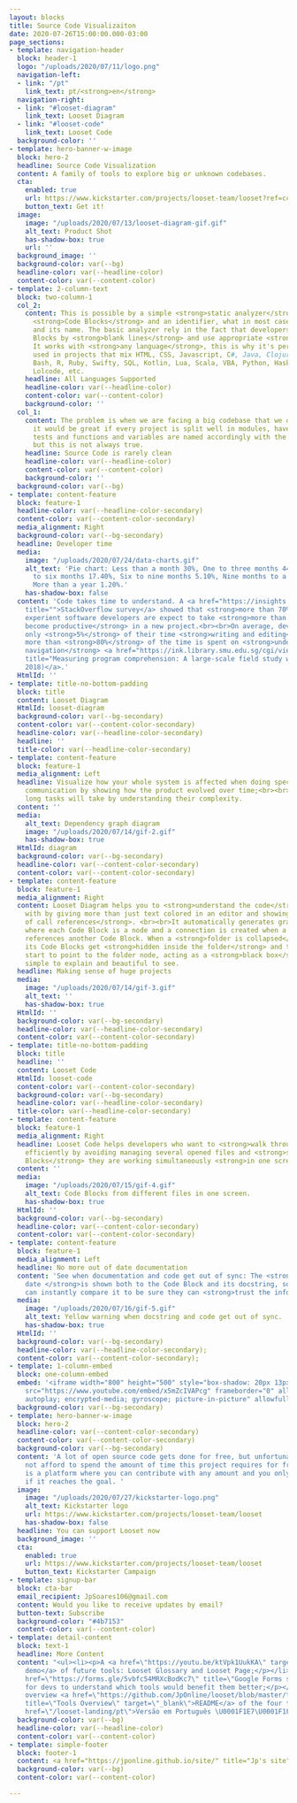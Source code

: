 ```yaml
---
layout: blocks
title: Source Code Visualizaiton
date: 2020-07-26T15:00:00.000-03:00
page_sections:
- template: navigation-header
  block: header-1
  logo: "/uploads/2020/07/11/logo.png"
  navigation-left:
  - link: "/pt"
    link_text: pt/<strong>en</strong>
  navigation-right:
  - link: "#looset-diagram"
    link_text: Looset Diagram
  - link: "#looset-code"
    link_text: Looset Code
  background-color: ''
- template: hero-banner-w-image
  block: hero-2
  headline: Source Code Visualization
  content: A family of tools to explore big or unknown codebases.
  cta:
    enabled: true
    url: https://www.kickstarter.com/projects/looset-team/looset?ref=cc2u1z&token=a5fbf465
    button_text: Get it!
  image:
    image: "/uploads/2020/07/13/looset-diagram-gif.gif"
    alt_text: Product Shot
    has-shadow-box: true
    url: ''
  background_image: ''
  background-color: var(--bg)
  headline-color: var(--headline-color)
  content-color: var(--content-color)
- template: 2-column-text
  block: two-column-1
  col_2:
    content: This is possible by a simple <strong>static analyzer</strong> that identify
      <strong>Code Blocks</strong> and an identifier, what in most cases are functions
      and its name. The basic analyzer rely in the fact that developers split Code
      Blocks by <strong>blank lines</strong> and use appropriate <strong>indentation</strong>.
      It works with <strong>any language</strong>, this is why it's perfect to be
      used in projects that mix HTML, CSS, Javascript, C#, Java, Clojure, Go, Rust,
      Bash, R, Ruby, Swifty, SQL, Kotlin, Lua, Scala, VBA, Python, Haskell, Cobol,
      Lolcode, etc.
    headline: All Languages Supported
    headline-color: var(--headline-color)
    content-color: var(--content-color)
    background-color: ''
  col_1:
    content: The problem is when we are facing a big codebase that we don't know,
      it would be great if every project is split well in modules, have good documentation,
      tests and functions and variables are named accordingly with the domain entities,
      but this is not always true.
    headline: Source Code is rarely clean
    headline-color: var(--headline-color)
    content-color: var(--content-color)
    background-color: ''
  background-color: var(--bg)
- template: content-feature
  block: feature-1
  headline-color: var(--headline-color-secondary)
  content-color: var(--content-color-secondary)
  media_alignment: Right
  background-color: var(--bg-secondary)
  headline: Developer time
  media:
    image: "/uploads/2020/07/24/data-charts.gif"
    alt_text: 'Pie chart: Less than a month 30%, One to three months 44.70%, Three
      to six months 17.40%, Six to nine months 5.10%, Nine months to a year 1.70%,
      More than a year 1.20%.'
    has-shadow-box: false
  content: 'Code takes time to understand. A <a href="https://insights.stackoverflow.com/survey/2018#work-_-how-long-do-developers-expect-new-coworkers-to-take-to-be-productive"
    title="">StackOverflow survey</a> showed that <strong>more than 70%</strong> of
    experient software developers are expect to take <strong>more than a month to
    become productive</strong> in a new project.<br><br>On average, developers spend
    only <strong>5%</strong> of their time <strong>writing and editing</strong> code,
    more than <strong>80%</strong> of the time is spent on <strong>understanding and
    navigation</strong> <a href="https://ink.library.smu.edu.sg/cgi/viewcontent.cgi?article=4781&amp;context=sis_research"
    title="Measuring program comprehension: A large-scale field study with professionals.">(XIA,
    2018)</a>.'
  HtmlId: ''
- template: title-no-bottom-padding
  block: title
  content: Looset Diagram
  HtmlId: looset-diagram
  background-color: var(--bg-secondary)
  content-color: var(--content-color-secondary)
  headline-color: var(--headline-color-secondary)
  headline: ''
  title-color: var(--headline-color-secondary)
- template: content-feature
  block: feature-1
  media_alignment: Left
  headline: Visualize how your whole system is affected when doing specific changes;<br><br>Improve
    communication by showing how the product evolved over time;<br><br>Estimate how
    long tasks will take by understanding their complexity.
  content: ''
  media:
    alt_text: Dependency graph diagram
    image: "/uploads/2020/07/14/gif-2.gif"
    has-shadow-box: true
  HtmlId: diagram
  background-color: var(--bg-secondary)
  headline-color: var(--content-color-secondary)
  content-color: var(--content-color-secondary)
- template: content-feature
  block: feature-1
  media_alignment: Right
  content: Looset Diagram helps you to <strong>understand the code</strong> you work
    with by giving more than just text colored in an editor and showing a <strong>graph
    of call references</strong>. <br><br>It automatically generates graph diagrams
    where each Code Block is a node and a connection is created when a Code Block
    references another Code Block. When a <strong>folder is collapsed</strong> all
    its Code Blocks get <strong>hidden inside the folder</strong> and their connections
    start to point to the folder node, acting as a <strong>black box</strong>. It's
    simple to explain and beautiful to see.
  headline: Making sense of huge projects
  media:
    image: "/uploads/2020/07/14/gif-3.gif"
    alt_text: ''
    has-shadow-box: true
  HtmlId: ''
  background-color: var(--bg-secondary)
  headline-color: var(--headline-color-secondary)
  content-color: var(--content-color-secondary)
- template: title-no-bottom-padding
  block: title
  headline: ''
  content: Looset Code
  HtmlId: looset-code
  content-color: var(--content-color-secondary)
  background-color: var(--bg-secondary)
  headline-color: var(--headline-color-secondary)
  title-color: var(--headline-color-secondary)
- template: content-feature
  block: feature-1
  media_alignment: Right
  headline: Looset Code helps developers who want to <strong>walk through the codebase</strong>
    efficiently by avoiding managing several opened files and <strong>showing Code
    Blocks</strong> they are working simultaneously <strong>in one screen</strong>.
  content: ''
  media:
    image: "/uploads/2020/07/15/gif-4.gif"
    alt_text: Code Blocks from different files in one screen.
    has-shadow-box: true
  HtmlId: ''
  background-color: var(--bg-secondary)
  headline-color: var(--content-color-secondary)
  content-color: var(--content-color-secondary)
- template: content-feature
  block: feature-1
  media_alignment: Left
  headline: No more out of date documentation
  content: 'See when documentation and code get out of sync: The <strong>last commit
    date </strong>is shown both to the Code Block and its docstring, so developers
    can instantly compare it to be sure they can <strong>trust the information</strong>.'
  media:
    image: "/uploads/2020/07/16/gif-5.gif"
    alt_text: Yellow warning when docstring and code get out of sync.
    has-shadow-box: true
  HtmlId: ''
  background-color: var(--bg-secondary)
  headline-color: var(--headline-color-secondary);
  content-color: var(--content-color-secondary);
- template: 1-column-embed
  block: one-column-embed
  embed: '<iframe width="800" height="500" style="box-shadow: 20px 13px 20px 0px #0000004f;"
    src="https://www.youtube.com/embed/x5mZcIVAPcg" frameborder="0" allow="accelerometer;
    autoplay; encrypted-media; gyroscope; picture-in-picture" allowfullscreen></iframe>'
  background-color: var(--bg-secondary)
- template: hero-banner-w-image
  block: hero-2
  headline-color: var(--content-color-secondary)
  content-color: var(--content-color-secondary)
  background-color: var(--bg-secondary)
  content: 'A lot of open source code gets done for free, but unfortunately I can
    not afford to spend the amount of time this project requires for free. Kickstarter
    is a platform where you can contribute with any amount and you only get charged
    if it reaches the goal. '
  image:
    image: "/uploads/2020/07/27/kickstarter-logo.png"
    alt_text: Kickstarter logo
    url: https://www.kickstarter.com/projects/looset-team/looset
    has-shadow-box: false
  headline: You can support Looset now
  background_image: ''
  cta:
    enabled: true
    url: https://www.kickstarter.com/projects/looset-team/looset
    button_text: Kickstarter Campaign
- template: signup-bar
  block: cta-bar
  email_recipient: JpSoares106@gmail.com
  content: Would you like to receive updates by email?
  button-text: Subscribe
  background-color: "#4b7153"
  content-color: var(--content-color)
- template: detail-content
  block: text-1
  headline: More Content
  content: "<ul><li><p>A <a href=\"https://youtu.be/ktVpk1UukKA\" target=\"_blank\">video
    demo</a> of future tools: Looset Glossary and Looset Page;</p></li><li><p>A <a
    href=\"https://forms.gle/5vbfc54MRXcBodKc7\" title=\"Google Forms survey\" target=\"_blank\">survey</a>
    for devs to understand which tools would benefit them better;</p></li><li><p>An
    overview <a href=\"https://github.com/JpOnline/looset/blob/master/tools-overview/README.md\"
    title=\"Tools Overview\" target=\"_blank\">README</a> of the four tools.</p></li><li><p><a
    href=\"/looset-landing/pt\">Versão em Português \U0001F1E7\U0001F1F7</a></p></li></ul>"
  background-color: var(--bg)
  headline-color: var(--headline-color)
  content-color: var(--content-color)
- template: simple-footer
  block: footer-1
  content: <a href="https://jponline.github.io/site/" title="Jp's site">By Jp</a>
  background-color: var(--bg)
  content-color: var(--content-color)

---
```

